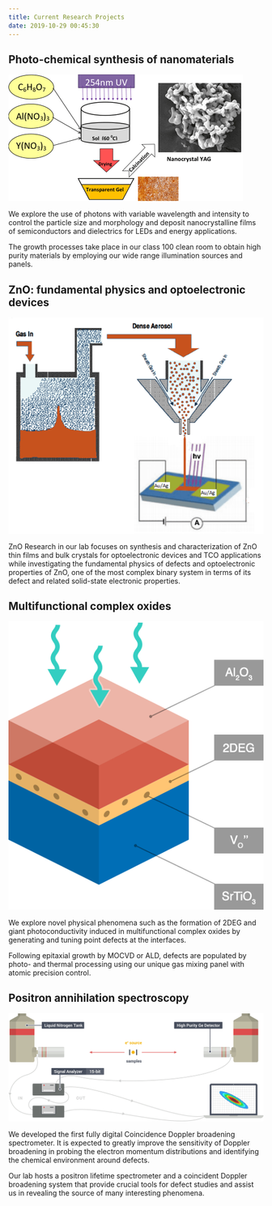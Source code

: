 ```yaml
---
title: Current Research Projects
date: 2019-10-29 00:45:30
---
```


<h2>Photo-chemical synthesis of nanomaterials</h2>
<div class="row">
    <div class="col-md-6">
        <img src="index/synthesis-of-nanomaterials.png" class="w-100" alt="Synthesis of nanomaterials" />
    </div>
    <div class="col-md-6">
        <p>We explore the use of photons with variable wavelength and intensity  to control the particle size and morphology and deposit nanocrystalline films of semiconductors and dielectrics for LEDs and energy applications.</p>
        <p>The growth processes take place in our class 100 clean room to obtain high purity materials by employing our wide range  illumination sources  and panels.</p>
    </div>
</div>

<h2>ZnO: fundamental physics and optoelectronic devices</h2>
<div class="row">
    <div class="col-md-6">
        <img src="index/optoelectronic-devices.png" class="w-100" alt="Optoelectronic devices synthesis" />
    </div>
    <div class="col-md-6">
        <p>ZnO Research in our lab focuses on synthesis and characterization of  ZnO thin films and bulk crystals for optoelectronic devices and TCO applications while investigating the fundamental physics of defects  and  optoelectronic properties of ZnO, one of the most complex binary system  in terms of its defect and related solid-state electronic properties.</p>
    </div>
</div>

## Multifunctional complex oxides

<div class="row">
    <div class="col-sm-6">
        <img src="index/complex-oxides.png" class="w-75" alt="Complex oxides" />
    </div>
    <div class="col-sm-6">
        <div class="spacer-4em hidden-xs"></div>
        <p>We explore novel physical phenomena such as the formation of 2DEG and giant photoconductivity  induced in  multifunctional complex oxides by generating and tuning point defects at the interfaces.</p>
        <p>Following epitaxial growth by MOCVD or ALD, defects  are populated by photo- and thermal processing using our unique gas mixing panel with atomic precision control.</p>
    </div>
</div>

## Positron annihilation spectroscopy
<img src="index/digital-doppler-spectrometer.png" class="w-100 mb-5" alt="Doppler positron spectrometer" />

We developed the first fully digital Coincidence Doppler broadening spectrometer. It is expected to greatly improve the sensitivity of Doppler broadening in probing the electron momentum distributions and identifying the chemical environment around defects.

Our lab hosts a positron lifetime spectrometer and a coincident Doppler broadening system that provide crucial tools  for defect studies and assist us in revealing the source of many interesting phenomena.